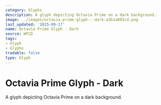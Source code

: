 ```yaml
---
category: Glyphs
description: A glyph depicting Octavia Prime on a dark background.
image: ../images/octavia-prime-glyph---dark-a3b1a093cd.png
last_updated: '2025-09-17'
name: Octavia Prime Glyph - Dark
source: WFCD
tags:
- Glyph
- Glyphs
tradable: false
type: Glyph
---
```


# Octavia Prime Glyph - Dark

A glyph depicting Octavia Prime on a dark background.

